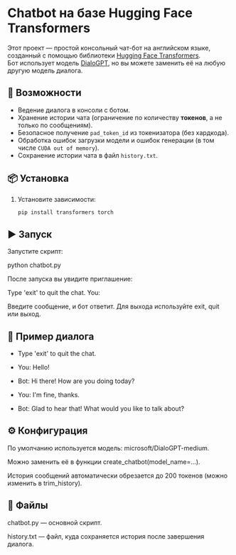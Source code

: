 # Chatbot на базе Hugging Face Transformers

Этот проект — простой консольный чат-бот на английском языке, созданный с помощью библиотеки [Hugging Face Transformers](https://huggingface.co/docs/transformers/index).  
Бот использует модель [DialoGPT](https://huggingface.co/microsoft/DialoGPT-medium), но вы можете заменить её на любую другую модель диалога.

## 🚀 Возможности
- Ведение диалога в консоли с ботом.
- Хранение истории чата (ограничение по количеству **токенов**, а не только по сообщениям).
- Безопасное получение `pad_token_id` из токенизатора (без хардкода).
- Обработка ошибок загрузки модели и ошибок генерации (в том числе `CUDA out of memory`).
- Сохранение истории чата в файл `history.txt`.

## 📦 Установка

1. Установите зависимости:
   ```bash
   pip install transformers torch


## ▶️ Запуск

Запустите скрипт:

python chatbot.py


После запуска вы увидите приглашение:

Type 'exit' to quit the chat.
You:


Введите сообщение, и бот ответит.
Для выхода используйте exit, quit или выход.

## 📝 Пример диалога
- Type 'exit' to quit the chat.

- You: Hello!

- Bot: Hi there! How are you doing today?

- You: I'm fine, thanks.

- Bot: Glad to hear that! What would you like to talk about?



## ⚙️ Конфигурация

По умолчанию используется модель: microsoft/DialoGPT-medium.

Можно заменить её в функции create_chatbot(model_name=...).

История сообщений автоматически обрезается до 200 токенов (можно изменить в trim_history).

## 📂 Файлы

chatbot.py — основной скрипт.

history.txt — файл, куда сохраняется история после завершения диалога.
